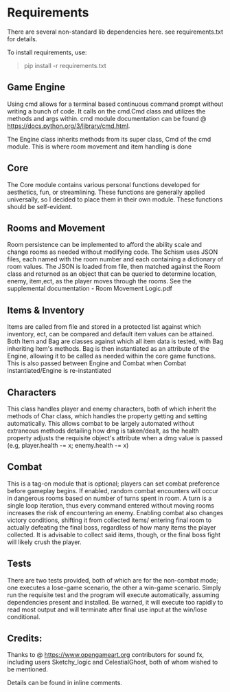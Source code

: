 # Requirements

There are several non-standard lib dependencies here.
see requirements.txt for details.

To install requirements, use:

>pip install -r requirements.txt

 ## Game Engine

 Using cmd allows for a terminal based continuous command prompt without writing a bunch of code. It calls on the 
 cmd.Cmd class and utilizes the methods and args within. cmd module documentation can be found 
 @ https://docs.python.org/3/library/cmd.html.

The Engine class inherits methods from its super class, Cmd of the cmd module. This is where room movement and item 
handling is done


## Core

The Core module contains various personal functions developed for aesthetics,
fun, or streamlining. These functions are generally applied universally, so I
decided to place them in their own module. These functions should be self-evident.

## Rooms and Movement

Room persistence can be implemented to afford the ability scale and change rooms as needed without modifying code. The Schism uses JSON files, each named with the room number and each containing a dictionary of room values. The JSON is loaded from file, then matched against the Room class and returned as an object that can be queried to determine location, enemy, item,ect, as the player moves through the rooms. See the supplemental documentation - Room Movement Logic.pdf

## Items & Inventory

Items are called from file and stored in a protected list against which inventory, ect, can be compared and default item values can be attained. Both Item and Bag are classes against which all item data is tested, with Bag inheriting Item's methods. Bag is then instantiated as an attribute of the Engine, allowing it to be called as needed within the core game functions. This is also passed between Engine and Combat when Combat instantiated/Engine is re-instantiated

## Characters

This class handles player and enemy characters, both of which inherit the methods of Char class, which handles the property getting and setting automatically. This allows combat to be largely automated without extraneous methods detailing how dmg is taken/dealt, as the health property adjusts the requisite object's attribute when a dmg value is passed (e.g, player.health -= x; enemy.health -= x)

## Combat

This is a tag-on module that is optional; players can set combat preference before gameplay begins. If enabled, random combat encounters will occur in dangerous rooms based on number of turns spent in room. A turn is a single loop iteration, thus every command entered without moving rooms increases the risk of encountering an enemy. Enabling combat also changes victory conditions, shifting it from collected items/ entering final room to actually defeating the final boss, regardless of how many items the player collected. It is advisable to collect said items, though, or the final boss fight will likely crush the player. 

## Tests
There are two tests provided, both of which are for the non-combat mode; one executes a lose-game scenario, the other a win-game scenario. Simply run the requisite test and the program will execute automatically, assuming dependencies present and installed. 
Be warned, it will execute too rapidly to read most output and will terminate after final use input at the win/lose conditional. 


## Credits: 

Thanks to @ https://www.opengameart.org contributors for sound fx, including users Sketchy_logic and CelestialGhost, both of whom wished to be mentioned. 

Details can be found in inline comments.